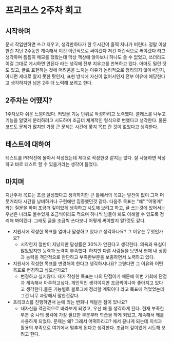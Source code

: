 # 프리코스 2주차 회고

## 시작하며
문서 작업만하면 쓰고 지우고, 생각만하다가 한 두시간이 훌쩍 지나가 버린다. 정말 이상한건 지난 2주동안 계속해서 이건 이런식으로 써야겠다 저건 저런식으로 써야겠다 라고 생각하며 틈틈히 메모를 했왔는데 막상 책상에 앉아보니 하나도 쓸 수 없었고, 쓰더라도 이걸 그대로 게시하면 안된다 라는 생각에 전부 지우고를 반복하고 있다. 아마도 밀린 탓도 있고, 글로 표현하는 것에 어려움을 느끼는 이유가 논리적으로 정리되지 않아서인지, 아니면 제대로 알지 못한 탓인지, 표현 방식에 자신이 없어서인지 전부 이유에 해당한다고 생각하지만 남은 2주 더 노력해 보려고 한다.

## 2주차는 어땠지?
1주차보다 쉬운 느낌이었다. 커밋을 기능 단위로 작성하려고 노력했다. 클래스를 나누고 기능을 알맞게 분리하려고 시도하며 조금더 체계적인 형식으로 변했다고 생각한다. 물론 코드도 문제가 많지만 가장 큰 문제는 시간에 쫓겨 목표 란 것이 없었다고 생각한다. 

## 테스트에 대하여
테스트를 PR직전에 몰아서 작성했는데 제대로 작성한것 같지는 않다. 잘 사용하면 작성하고 바로 테스트 할 수 있을거라는 생각이 들었다.

## 마치며
지난주차 목표는 조금 달성했다고 생각하지만 큰 틀에서의 목표는 발전이 없이 그저 머뭇거리다 시간을 낭비하거나 구현에만 집중했던것 같다. 다음주 목표는 "왜" "어떻게" 라는 질문을 하며 조금더 깊이있게 생각하고 시도해 보려고 하고, 글 쓰는것에 있어서는 우선은 나라도 볼수있게 조금씩이라도 적으며 하나씩 남들이 봐도 이해할 수 있도록 정리해 봐야겠다. 그래도 글을 조금씩 쓰다보니 어떻게 써야할지 알?것도 같다.


- 지원서에 작성한 목표를 얼마나 달성하고 있다고 생각하나요? 그 이유는 무엇인가요?
  + 시작한지 절반이 지났지만 달성률은 30%가 안된다고 생각한다. 의욕과 욕심이 많았었지만 능력과 노력이 부족했다. 하지만 다른 사람들을 보면서 현재 내 상황과 능력을 객관적으로 판단하고 부족한부분을 보충하면서 노력하고 있다.
- 지원서에 작성한 목표를 변경해야 한다고 생각하시나요? 그렇다면 그 이유와 어떤 목표로 변경하고 싶으신가요? 
  + 변경하고 싶지않다. 내가 작성한 목표는 나의 단점이기 때문에 이번 기회에 단점과 계속해서 마주하고싶다. 개인적인 생각이지만 조금씩이나마 좋아지고 있다고 생각한다.물론 기능별로 블로그에 정리할 계획이다 라고 목표에 적었었는데 그건 너무 과장해서 말한것같다.
- 프리코스를 진행하면서 눈에 띄는 변화나 깨달은 점이 있나요?
  + 내자신을 객관적으로 바라보게 되었고, 우선 왜 를 생각하게 된다. 현재 부족한 부분 중 나의 생각에 가장 필요한 부분부터 학습을 하게 되었고, 계속해서 왜를 사용하게 되었다. 문제는 왜? 그래서 어떡하라고? 에서 끝나게 되는데 지식과 활용의 부족으로 여기에서 멈추게 된다고 생각한다. 조금더 깊이있게 시도해 보려고 한다. 
